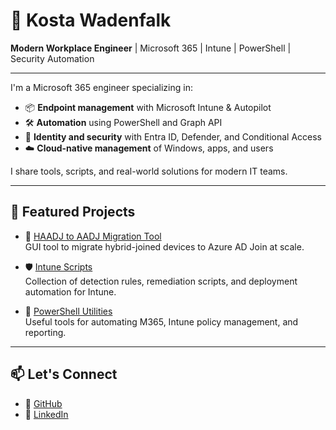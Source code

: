 # 👋 Kosta Wadenfalk

**Modern Workplace Engineer** | Microsoft 365 | Intune | PowerShell | Security Automation

---

I'm a Microsoft 365 engineer specializing in:
- 📦 **Endpoint management** with Microsoft Intune & Autopilot
- 🛠 **Automation** using PowerShell and Graph API
- 🔐 **Identity and security** with Entra ID, Defender, and Conditional Access
- ☁️ **Cloud-native management** of Windows, apps, and users

I share tools, scripts, and real-world solutions for modern IT teams.

---

## 🚀 Featured Projects

- 🔄 [HAADJ to AADJ Migration Tool](https://github.com/MrOlof/HAADJ-to-AADJ-Migration-Tool)  
  GUI tool to migrate hybrid-joined devices to Azure AD Join at scale.

- 🛡️ [Intune Scripts](https://github.com/MrOlof/Intune)  
  Collection of detection rules, remediation scripts, and deployment automation for Intune.

- 🔧 [PowerShell Utilities](https://github.com/MrOlof/Powershell)  
  Useful tools for automating M365, Intune policy management, and reporting.

---

## 📫 Let's Connect
- 🔗 [GitHub](https://github.com/MrOlof)
- 🔗 [LinkedIn](https://www.linkedin.com/in/kosta-wadenfalk/)

